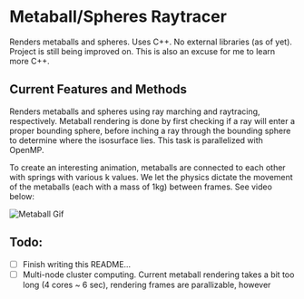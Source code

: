 # Metaball/Spheres Raytracer

Renders metaballs and spheres. Uses C++. No external libraries (as of yet). Project is still being improved on. This is also an excuse for me to learn more C++.

## Current Features and Methods

Renders metaballs and spheres using ray marching and raytracing, respectively. Metaball rendering is done by first checking if a ray will enter a proper bounding sphere, before inching a ray through the bounding sphere to determine where the isosurface lies. This task is parallelized with OpenMP. 

To create an interesting animation, metaballs are connected to each other with springs with various k values. We let the physics dictate the movement of the metaballs (each with a mass of 1kg) between frames. See video below:

![Metaball Gif](examples/out500.gif)



## Todo:

- [ ] Finish writing this README...
- [ ] Multi-node cluster computing. Current metaball rendering takes a bit too long (4 cores ~ 6 sec), rendering frames are parallizable, however 
